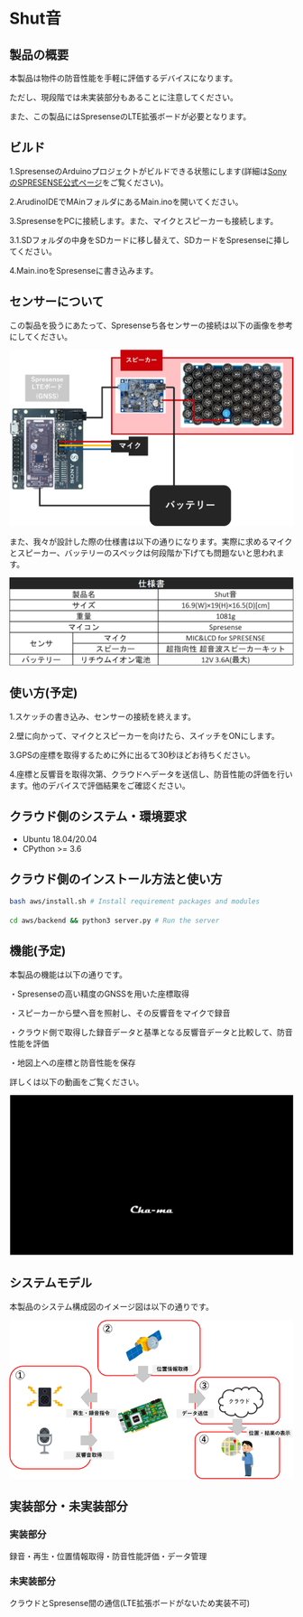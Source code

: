 # Shut音

## 製品の概要
本製品は物件の防音性能を手軽に評価するデバイスになります。

ただし、現段階では未実装部分もあることに注意してください。

また、この製品にはSpresenseのLTE拡張ボードが必要となります。

## ビルド
1.SpresenseのArduinoプロジェクトがビルドできる状態にします(詳細は[SonyのSPRESENSE公式ページ](https://developer.sony.com/develop/spresense/docs/arduino_set_up_ja.html)をご覧ください)。

2.ArudinoIDEでMAinフォルダにあるMain.inoを開いてください。

3.SpresenseをPCに接続します。また、マイクとスピーカーも接続します。

3.1.SDフォルダの中身をSDカードに移し替えて、SDカードをSpresenseに挿してください。

4.Main.inoをSpresenseに書き込みます。

## センサーについて
この製品を扱うにあたって、Spresenseち各センサーの接続は以下の画像を参考にしてください。

![接続](./images/Diagram.png)

また、我々が設計した際の仕様書は以下の通りになります。実際に求めるマイクとスピーカー、バッテリーのスペックは何段階か下げても問題ないと思われます。

![仕様](./images/specification.png)

## 使い方(予定)
1.スケッチの書き込み、センサーの接続を終えます。

2.壁に向かって、マイクとスピーカーを向けたら、スイッチをONにします。

3.GPSの座標を取得するために外に出るて30秒ほどお待ちください。

4.座標と反響音を取得次第、クラウドへデータを送信し、防音性能の評価を行います。他のデバイスで評価結果をご確認ください。

## クラウド側のシステム・環境要求
- Ubuntu 18.04/20.04
- CPython >= 3.6

## クラウド側のインストール方法と使い方
```bash
bash aws/install.sh # Install requirement packages and modules

cd aws/backend && python3 server.py # Run the server
```

## 機能(予定)
本製品の機能は以下の通りです。

・Spresenseの高い精度のGNSSを用いた座標取得

・スピーカーから壁へ音を照射し、その反響音をマイクで録音

・クラウド側で取得した録音データと基準となる反響音データと比較して、防音性能を評価

・地図上への座標と防音性能を保存

詳しくは以下の動画をご覧ください。

[![movie](./images/thumbnail.PNG)](https://user-images.githubusercontent.com/93237025/148518990-fd2f7766-0817-4d73-b0f5-9052ba7b677b.mp4)

## システムモデル

本製品のシステム構成図のイメージ図は以下の通りです。

![system](./images/system_overview.png)

## 実装部分・未実装部分

### 実装部分

録音・再生・位置情報取得・防音性能評価・データ管理

### 未実装部分

クラウドとSpresense間の通信(LTE拡張ボードがないため実装不可)
